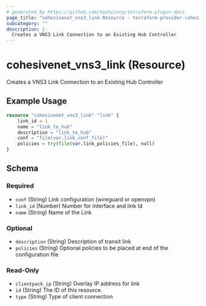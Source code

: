 ```yaml
---
# generated by https://github.com/hashicorp/terraform-plugin-docs
page_title: "cohesivenet_vns3_link Resource - terraform-provider-cohesivenet"
subcategory: ""
description: |-
  Creates a VNS3 Link Connection to an Existing Hub Controller
---
```


# cohesivenet_vns3_link (Resource)

Creates a VNS3 Link Connection to an Existing Hub Controller

## Example Usage

```terraform
resource "cohesivenet_vns3_link" "link" {
    link_id = 1
    name = "link_to_hub"
    description = "link_to_hub"
    conf = "file(var.link_conf_file)"
    policies = try(file(var.link_policies_file), null)
}
```

<!-- schema generated by tfplugindocs -->
## Schema

### Required

- `conf` (String) Link configuration (wireguard or openvpn)
- `link_id` (Number) Number for interface and link Id
- `name` (String) Name of the Link

### Optional

- `description` (String) Description of transit link
- `policies` (String) Optional policies to be placed at end of the configuration file

### Read-Only

- `clientpack_ip` (String) Overlay IP address for link
- `id` (String) The ID of this resource.
- `type` (String) Type of client connection




